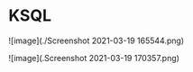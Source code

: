 # KSQL



![image](./Screenshot 2021-03-19 165544.png)


![image](.Screenshot 2021-03-19 170357.png)




